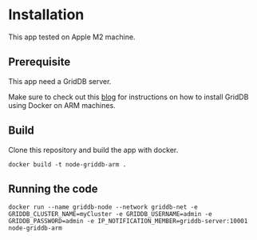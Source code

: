 # Installation

This app tested on Apple M2 machine.

## Prerequisite

This app need a GridDB server.

Make sure to check out this [blog](https://griddb.net/en/blog/griddb-on-arm-with-docker/) for instructions on how to install GridDB using Docker on ARM machines.

## Build

Clone this repository and build the app with docker.

```shell
docker build -t node-griddb-arm .
```

## Running the code

```shell
docker run --name griddb-node --network griddb-net -e GRIDDB_CLUSTER_NAME=myCluster -e GRIDDB_USERNAME=admin -e GRIDDB_PASSWORD=admin -e IP_NOTIFICATION_MEMBER=griddb-server:10001 node-griddb-arm
```
